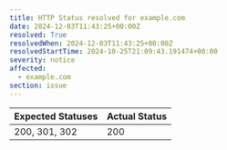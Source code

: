 ```yaml
---
title: HTTP Status resolved for example.com
date: 2024-12-03T11:43:25+00:00Z
resolved: True
resolvedWhen: 2024-12-03T11:43:25+00:00Z
resolvedStartTime: 2024-10-25T21:09:43.191474+00:00
severity: notice
affected:
  - example.com
section: issue
---
```


| Expected Statuses | Actual Status  |
|-------------------|----------------|
| 200, 301, 302 | 200 |
